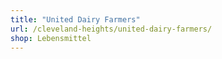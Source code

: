 ```yaml
---
title: "United Dairy Farmers"
url: /cleveland-heights/united-dairy-farmers/
shop: Lebensmittel
---
```

